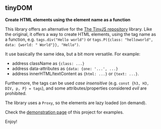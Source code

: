 ## tinyDOM

**Create HTML elements using the element name as a function**

This library offers an alternative for the [The TinyJS repository](https://github.com/victorqribeiro/TinyJS) library. 
Like the original, it offers a way to create HTML elements, using the tag name as a function, e.g. `tags.div("Hello world")`
or `tags.P({class: "helloworld", data: {world: " World"}}, "Hello")`.

It use basically the same idea, but a bit more versatile. For example:

- address className as `{class: ...}`
- address data-attributes as `{data: {one: '...', ...}`
- address innerHTML/textContent  as `{html: ...}` or `{text: ...}`.

Furthermore, the tags can be used *case insensitive* (e.g. `const {h3, H3, DIV, p, P} = tags`), and some 
attributes/properties considered *evil* are prohibited.

The library uses a `Proxy`, so the elements are lazy loaded (on demand).

Check the [demonstration page](https://kooiinc.github.io/tinyDOM/Demo) of this project for examples.

Enjoy!
